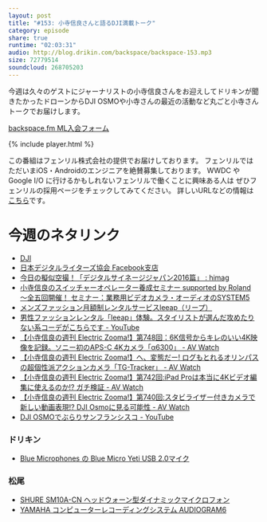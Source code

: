 ```yaml
---
layout: post
title: "#153: 小寺信良さんと語るDJI満載トーク"
category: episode
share: true
runtime: "02:03:31"
audio: http://blog.drikin.com/backspace/backspace-153.mp3
size: 72779514
soundcloud: 268705203
---
```


今週は久々のゲストにジャーナリストの小寺信良さんをお迎えしてドリキンが聞きたかったドローンからDJI OSMOや小寺さんの最近の活動など丸ごと小寺さんトークでお届けします。

[backspace.fm ML入会フォーム](http://backspace.us11.list-manage.com/subscribe?u=09c933bd3997c1d16dbed156a&id=84b6529b91)

{% include player.html %}

この番組はフェンリル株式会社の提供でお届けしております。
フェンリルではただいまiOS・Androidのエンジニアを絶賛募集しております。
WWDC や Google I/O に行けるかもしれないフェンリルで働くことに興味ある人は
ぜひフェンリルの採用ページをチェックしてみてください。
詳しいURLなどの情報は[こちら](http://www.fenrir-inc.com/jp/jobs/)です。

# 今週のネタリンク

* [DJI](https://www.facebook.com/dji.jp/videos/vb.636287696423883/1130783786974269/?type=2&theater&__mref=message_bubble)
* [日本デジタルライターズ協会 Facebook支店](https://www.facebook.com/groups/213284842154689/?fref=ts&__mref=message_bubble)
* [今日の擬似空撮！「デジタルサイネージジャパン2016篇」 : himag](http://himag.blog.jp/48799762.html)
* [小寺信良のスイッチャーオペレーター養成セミナー supported by Roland ～全五回開催！  セミナー：業務用ビデオカメラ・オーディオのSYSTEM5](http://info.system5.jp/proseminar/archives/12699)
* [メンズファッション月額制レンタルサービスleeap（リープ）](https://leeap.jp/)
* [男性ファッションレンタル「leeap」体験。スタイリストが選んだ攻めたりない系コーデがこちらです - YouTube](https://www.youtube.com/watch?v=6LqoRhn7MEY)
* [【小寺信良の週刊 Electric Zooma!】第748回：6K信号からキレのいい4K映像を記録。ソニー初のAPS-C 4Kカメラ「α6300」 - AV Watch](http://av.watch.impress.co.jp/docs/series/zooma/748423.html)
* [【小寺信良の週刊 Electric Zooma!】へ、変態だー! ログもとれるオリンパスの超個性派アクションカメラ「TG-Tracker」 - AV Watch](http://av.watch.impress.co.jp/docs/series/zooma/1003811.html)
* [【小寺信良の週刊 Electric Zooma!】第742回:iPad Proは本当に4Kビデオ編集に使えるのか!? ガチ検証 - AV Watch](http://av.watch.impress.co.jp/docs/series/zooma/741889.html)
* [【小寺信良の週刊 Electric Zooma!】第740回:スタビライザー付きカメラで新しい動画表現!? DJI Osmoに見る可能性 - AV Watch](http://av.watch.impress.co.jp/docs/series/zooma/739710.html)
* [DJI OSMOでぶらりサンフランシスコ - YouTube](https://www.youtube.com/watch?v=ryBBewvY75M&feature=youtu.be)

### ドリキン
* [Blue Microphones の Blue Micro Yeti USB 2.0マイク](http://amzn.to/1QWLhTS)

### 松尾
* [SHURE  SM10A-CN ヘッドウォーン型ダイナミックマイクロフォン](http://amzn.to/1LXIGkV) 
* [YAMAHA コンピューターレコーディングシステム AUDIOGRAM6](http://amzn.to/1Rsyq5W)
